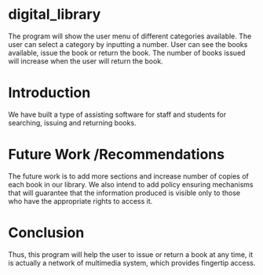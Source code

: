 # digital_library
The program will show the user menu of different categories available. The user can select a category by inputting a number. User can see the books available, issue the book or return the book. The number of books issued will increase when the user will return the book.

# Introduction
We have built a type of assisting software for staff and students for searching, issuing and returning books.

# Future Work /Recommendations
The future work is to add more sections and increase number of copies of each book in our library. We also intend to add policy ensuring mechanisms that will guarantee that the information produced is visible only to those who have the appropriate rights to access it.

# Conclusion
Thus, this program will help the user to issue or return a book at any time, it is actually a network of multimedia system, which provides fingertip access.
